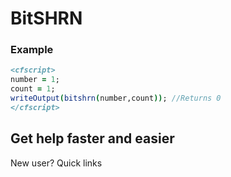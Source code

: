 # BitSHRN

### Example

```coldfusion
<cfscript>
number = 1;
count = 1;
writeOutput(bitshrn(number,count)); //Returns 0
</cfscript>
```
## Get help faster and easier
New user?
Quick links
